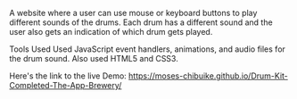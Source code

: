 A website where a user can use mouse or keyboard buttons to play different sounds of the drums. Each drum has a different sound and the user also gets an indication of which drum gets played.

Tools Used
Used JavaScript event handlers, animations, and audio files for the drum sound. Also used HTML5 and CSS3.

Here's the link to the live Demo: https://moses-chibuike.github.io/Drum-Kit-Completed-The-App-Brewery/
